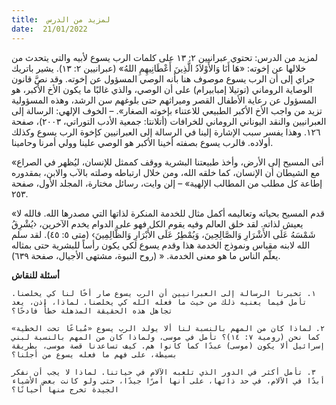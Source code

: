 ```yaml
---
title:  لمزيد من الدرس
date:  21/01/2022
---
```


لمزيد من الدرس: تحتوي عبرانيين ٢: ١٣ على كلمات الرب يسوع لأبيه والتي يتحدث من خلالها عن إخوته: «هَا أَنَا وَالأَوْلاَدُ الَّذِينَ أَعْطَانِيهِمِ اللهُ» (عبرانيين ٢: ١٣). يشير باتريك جراي إلى أن الرب يسوع موصوف هنا بأنه الوصي المسؤول عن إخوته. وقد نصَّ قانون الوصاية الروماني (توتيلا إمبابيرام) على أن الوصي، والذي غالبًا ما يكون الأخ الأكبر، هو المسؤول عن رعاية الأطفال القصر وميراثهم حتى بلوغهم سن الرشد، وهذه المسؤولية تزيد من واجب الأخ الأكبر الطبيعي للاعتناء بإخوته الصغار».  – الخوف الإلهي: الرسالة إلى العبرانيين والنقد اليوناني الروماني للخرافات (أتلانتا: جمعية الأدب التوراتي، ٢٠٠٣)، صفحة ١٢٦. وهذا يفسر سبب الإشارة إلينا في الرسالة إلى العبرانيين كإخوة الرب يسوع وكذلك أولاده. فالرب يسوع بصفته أخينا الأكبر هو الوصي علينا وولي أمرنا وحامينا.

«أتى المسيح إلى الأرض، وأخذ طبيعتنا البشرية ووقف كممثل للإنسان، ليُظهر في الصراع مع الشيطان أن الإنسان، كما خلقه الله، ومن خلال ارتباطه وصلته بالآب والابن، بمقدوره إطاعة كل مطلب من المطالب الإلهية» – إلن وايت، رسائل مختارة، المجلد الأول، صفحة ٢٥٣.

«قدم المسيح بحياته وتعاليمه أكمل مثال للخدمة المنكرة لذاتها التي مصدرها الله. فالله لا يعيش لذاته. لقد خلق العالم وفيه يقوم الكل فهو على الدوام يخدم الآخرين، ‹يُشْرِقُ شَمْسَهُ عَلَى الأَشْرَارِ وَالصَّالِحِينَ، وَيُمْطِرُ عَلَى الأَبْرَارِ وَالظَّالِمِينَ› (متى ٥: ٤٥). لقد سلم الله لابنه مقياس ونموذج الخدمة هذا وقدم يسوع لكي يكون رأساً للبشرية حتى بمثاله يعلّم الناس ما هو معنى الخدمة. « (روح النبوة، مشتهى الأجيال، صفحة ٦٣٩).

**أسئلة للنقاش**

`١. تخبرنا الرسالة إلى العبرانيين أن الرب يسوع صار أخًا لنا كي يخلصنا. تأمل فيما يعنيه ذلك من حيث ما فعله الله كي يخلصنا. لماذا، إذن، يعد تجاهل هذه الحقيقة المذهلة خطأً فادحًا؟`

`٢. لماذا كان من المهم بالنسبة لنا ألا يولد الرب يسوع «مُباعًا تحت الخطية» كما نحن (رومية ٧: ١٤)؟ تأمل في موسى، ولماذا كان من المهم بالنسبة لبني إسرائيل ألا يكون (موسى) عبدًا كما كانوا هم. كيف تساعدنا قصة موسى، بطريقة بسيطة، على فهم ما فعله يسوع من أجلنا؟`

`٣. تأمل أكثر في الدور الذي تلعبه الآلام في حياتنا. لماذا لا يجب أن نفكر أبدًا في الآلام، في حد ذاتها، على أنها أمرًا جيدًا، حتى ولو كانت بعض الأشياء الجيدة تخرج منها أحيانًا؟`